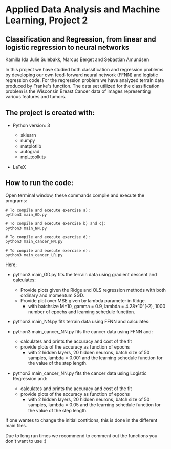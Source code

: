 # Applied Data Analysis and Machine Learning, Project 2
## Classification and Regression, from linear and logistic regression to neural networks

Kamilla Ida Julie Sulebakk, Marcus Berget and Sebastian Amundsen

In this project we have studied both classification and regression problems by developing our own feed-forward neural network (FFNN) and logistic regression code. For the regression problem we have analyzed terrain data produced by Franke's function. The data set utilized for the classification problem is the Wisconsin Breast Cancer data of images representing various features and tumors.

## The project is created with:
* Python version: 3
  * sklearn
  * numpy
  * matplotlib
  * autograd
  * mpl_toolkits

* LaTeX

## How to run the code:
Open terminal window, these commands compile and execute the programs:
```
# To compile and execute exercise a):
python3 main_GD.py

# To compile and execute exercise b) and c):
python3 main_NN.py

# To compile and execute exercise d):
python3 main_cancer_NN.py

# To compile and execute exercise e):
python3 main_cancer_LR.py

```
Here;
* python3 main_GD.py fits the terrain data using gradient descent and calculates:
  * Provide plots given the Ridge and OLS regression methods with both ordinary and momentum SGD.
  * Provide plot over MSE given by lambda parameter in Ridge.
    * with batchsize M=10, gamma = 0.9, lambda = 4.28*10^(-2), 1000 number of epochs and learning schedule function.

* python3 main_NN.py fits terrain data using FFNN and calculates:

* python3 main_cancer_NN.py fits the cancer data using FFNN and:  
  * calculates and prints the accuracy and cost of the fit
  * provide plots of the accuracy as function of epochs
    * with 2 hidden layers, 20 hidden neurons, batch size of 50 samples, lambda = 0.001 and the learning schedule function for the value of the step length.

* python3 main_cancer_NN.py fits the cancer data using Logistic Regression and:  
  * calculates and prints the accuracy and cost of the fit
  * provide plots of the accuracy as function of epochs
    * with 2 hidden layers, 20 hidden neurons, batch size of 50 samples, lambda = 0.05 and the learning schedule function for the value of the step length.

If one wantes to change the initial contitions, this is done in the different main files.

Due to long run times we recommend to comment out the functions you don't want to use :)

